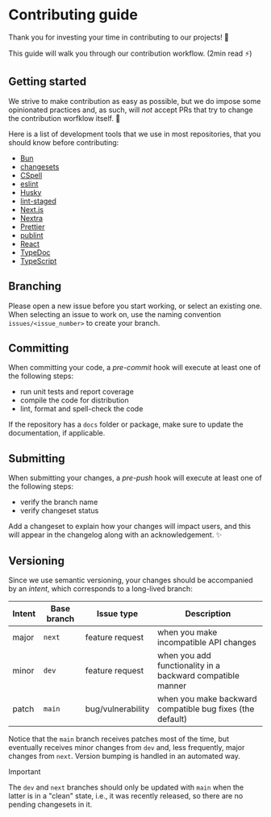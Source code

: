 # Contributing guide <!-- omit in toc -->

Thank you for investing your time in contributing to our projects! :tada:

This guide will walk you through our contribution workflow. (2min read :zap:)

## Getting started

We strive to make contribution as easy as possible, but we do impose some opinionated practices and,
as such, will _not_ accept PRs that try to change the contribution worfklow itself. :no_entry_sign:

Here is a list of development tools that we use in most repositories, that you should know before contributing:

- [Bun](https://bun.sh/docs)
- [changesets](https://github.com/changesets/changesets)
- [CSpell](https://cspell.org/)
- [eslint](https://eslint.org/)
- [Husky](https://typicode.github.io/husky)
- [lint-staged](https://www.npmjs.com/package/lint-staged)
- [Next.js](https://nextjs.org/)
- [Nextra](https://nextra.site/)
- [Prettier](https://prettier.io/)
- [publint](https://publint.dev/)
- [React](https://react.dev/)
- [TypeDoc](https://typedoc.org/)
- [TypeScript](https://www.typescriptlang.org/)

## Branching

Please open a new issue before you start working, or select an existing one.
When selecting an issue to work on, use the naming convention `issues/<issue_number>` to create your branch.

## Committing

When committing your code, a _pre-commit_ hook will execute at least one of the following steps:

- run unit tests and report coverage
- compile the code for distribution
- lint, format and spell-check the code

If the repository has a `docs` folder or package, make sure to update the documentation, if applicable.

## Submitting

When submitting your changes, a _pre-push_ hook will execute at least one of the following steps:

- verify the branch name
- verify changeset status

Add a changeset to explain how your changes will impact users, and this will appear in the changelog along with an acknowledgement. :sparkles:

## Versioning

Since we use semantic versioning, your changes should be accompanied by an _intent_, which corresponds to a long-lived branch:

| Intent | Base branch | Issue type        | Description |
| ------ | ----------- | ----------------- | ----------- |
| major  | `next`      | feature request   | when you make incompatible API changes                     |
| minor  | `dev`       | feature request   | when you add functionality in a backward compatible manner |
| patch  | `main`      | bug/vulnerability | when you make backward compatible bug fixes (the default)  |

Notice that the `main` branch receives patches most of the time, but eventually receives minor changes from `dev` and,
less frequently, major changes from `next`. Version bumping is handled in an automated way.

> [!IMPORTANT]
> The `dev` and `next` branches should only be updated with `main` when the latter is in a "clean" state,
> i.e., it was recently released, so there are no pending changesets in it.

